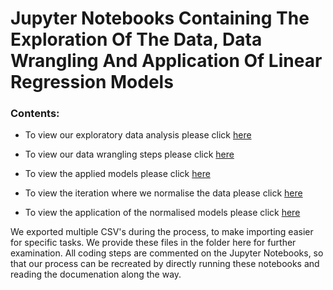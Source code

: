 # Jupyter Notebooks Containing The Exploration Of The Data, Data Wrangling And Application Of Linear Regression Models
### Contents:

- To view our exploratory data analysis please click [here](https://github.com/Caparisun/data_mid_bootcamp_project_regression/blob/master/Notebooks_and_data/Basic_eda.ipynb)

- To view our data wrangling steps please click [here](https://github.com/Caparisun/Linear_Regression_Project/blob/master/Notebooks_and_data/2.Datawrangling.ipynb)

- To view the applied models please click [here](https://github.com/Caparisun/Linear_Regression_Project/blob/master/Notebooks_and_data/3.Applying_Model.ipynb)

- To view the iteration where we normalise the data please click [here](https://github.com/Caparisun/Linear_Regression_Project/blob/master/Notebooks_and_data/4.Iteration_normalized.ipynb)

- To view the application of the normalised models please click [here](https://github.com/Caparisun/Linear_Regression_Project/blob/master/Notebooks_and_data/5.applying_model_norm.ipynb)


We exported multiple CSV's during the process, to make importing easier for specific tasks. We provide these files in the folder here for further examination.
All coding steps are commented on the Jupyter Notebooks, so that our process can be recreated by directly running these notebooks and reading the documenation along the way.
